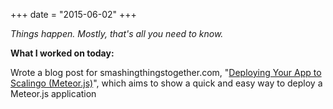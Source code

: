 +++
date = "2015-06-02"
+++

*Things happen. Mostly, that's all you need to know.*

**What I worked on today:**

Wrote a blog post for smashingthingstogether.com, "[Deploying Your App to Scalingo (Meteor.js)](http://smashingthingstogether.com/deploying-your-app-to-scalingo-meteor-js/)", which aims to show a quick and easy way to deploy a Meteor.js application